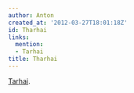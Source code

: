 ```yaml
---
author: Anton
created_at: '2012-03-27T18:01:18Z'
id: Tharhai
links:
  mention:
  - Tarhai
title: Tharhai
---
```


[Tarhai].

  [Tarhai]: Tarhai
